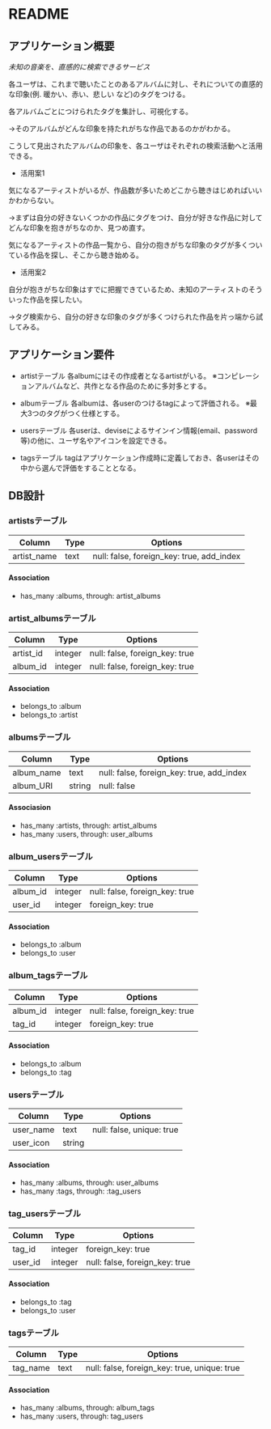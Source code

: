 # README

## アプリケーション概要

*未知の音楽を、直感的に検索できるサービス*

各ユーザは、これまで聴いたことのあるアルバムに対し、それについての直感的な印象(例. 暖かい、赤い、悲しい など)のタグをつける。

各アルバムごとにつけられたタグを集計し、可視化する。

→そのアルバムがどんな印象を持たれがちな作品であるのかがわかる。

こうして見出されたアルバムの印象を、各ユーザはそれぞれの検索活動へと活用できる。

- 活用案1

気になるアーティストがいるが、作品数が多いためどこから聴きはじめればいいかわからない。

→まずは自分の好きないくつかの作品にタグをつけ、自分が好きな作品に対してどんな印象を抱きがちなのか、見つめ直す。

気になるアーティストの作品一覧から、自分の抱きがちな印象のタグが多くついている作品を探し、そこから聴き始める。

- 活用案2

自分が抱きがちな印象はすでに把握できているため、未知のアーティストのそういった作品を探したい。

→タグ検索から、自分の好きな印象のタグが多くつけられた作品を片っ端から試してみる。

## アプリケーション要件

- artistテーブル
各albumにはその作成者となるartistがいる。
※コンピレーションアルバムなど、共作となる作品のために多対多とする。

- albumテーブル
各albumは、各userのつけるtagによって評価される。
※最大3つのタグがつく仕様とする。

- usersテーブル
各userは、deviseによるサインイン情報(email、password等)の他に、ユーザ名やアイコンを設定できる。

- tagsテーブル
tagはアプリケーション作成時に定義しておき、各userはその中から選んで評価をすることとなる。

## DB設計

### artistsテーブル

|Column|Type|Options|
|------|----|-------|
|artist_name|text|null: false, foreign_key: true, add_index|

#### Association
- has_many :albums, through: artist_albums

### artist_albumsテーブル

|Column|Type|Options|
|------|----|-------|
|artist_id|integer|null: false, foreign_key: true|
|album_id|integer|null: false, foreign_key: true|

#### Association
- belongs_to :album
- belongs_to :artist

### albumsテーブル

|Column|Type|Options|
|------|----|-------|
|album_name|text|null: false, foreign_key: true, add_index|
|album_URI|string|null: false|

#### Associasion
- has_many :artists, through: artist_albums
- has_many :users, through: user_albums

### album_usersテーブル

|Column|Type|Options|
|------|----|-------|
|album_id|integer|null: false, foreign_key: true|
|user_id|integer|foreign_key: true|

#### Association
- belongs_to :album
- belongs_to :user

### album_tagsテーブル

|Column|Type|Options|
|------|----|-------|
|album_id|integer|null: false, foreign_key: true|
|tag_id|integer|foreign_key: true|

#### Association
- belongs_to :album
- belongs_to :tag

### usersテーブル

|Column|Type|Options|
|------|----|-------|
|user_name|text|null: false, unique: true|
|user_icon|string| |

#### Association
- has_many :albums, through: user_albums
- has_many :tags, through: :tag_users

### tag_usersテーブル

|Column|Type|Options|
|------|----|-------|
|tag_id|integer|foreign_key: true|
|user_id|integer|null: false, foreign_key: true|

#### Association
- belongs_to :tag
- belongs_to :user

### tagsテーブル

|Column|Type|Options|
|------|----|-------|
|tag_name|text|null: false, foreign_key: true, unique: true|

#### Association
- has_many :albums, through: album_tags
- has_many :users, through: tag_users
